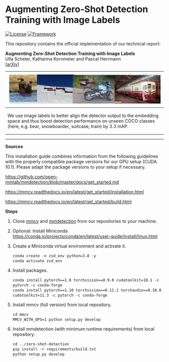 # Augmenting Zero-Shot Detection Training with Image Labels
[![License](https://img.shields.io/badge/License-Apache%202.0-blue.svg)](https://opensource.org/licenses/Apache-2.0)
[![Framework](https://img.shields.io/badge/PyTorch-%23EE4C2C.svg?&logo=PyTorch&logoColor=white)](https://pytorch.org/)

This repository contains the official implementation of our technical report:

**Augmenting Zero-Shot Detection Training with Image Labels**<br>
Ulla Scheler, Katharina Kornmeier and Pascal Herrmann<br>
[[arXiv](https://arxiv.org/abs/2306.06899)]

| <img src="resources/example_images_1row.png" alt="drawing"/><br> |
|:--:|
| <p align="left">We use image labels to better align the detector output to the embedding space and thus boost detection performance on unseen COCO classes (here, e.g. bear, snowboarder, suitcase, train) by 3.3 mAP.</p> |

---

**Sources**

This installation guide combines information from the following guidelines with the properly compatible package versions for our GPU setup (CUDA 10.1). Please adapt the package versions to your setup if necessary.
 
<https://github.com/open-mmlab/mmdetection/blob/master/docs/get_started.md>

<https://mmcv.readthedocs.io/en/latest/get_started/installation.html>

<https://mmcv.readthedocs.io/en/latest/get_started/build.html>

**Steps**

1. Clone [mmcv](https://github.com/rumozam/mmcv) and [mmdetection](https://github.com/rumozam/zero-shot-detection) from our repositories to your machine.
2. Optional: Install Miniconda <https://conda.io/projects/conda/en/latest/user-guide/install/linux.html>
3. Create a Miniconda virtual environment and activate it.

   ```plaintext
   conda create -n zsd_env python=3.8 -y
   conda activate zsd_env
   ```
4. Install packages.

   ```plaintext
   conda install pytorch==1.8 torchvision==0.9.0 cudatoolkit=10.1 -c pytorch -c conda-forge
   conda install pytorch==1.10 torchvision==0.11.1 torchaudio==0.10.0 cudatoolkit=11.3 -c pytorch -c conda-forge
   
   ```
5. Install mmcv (full version) from local repository.

   ```plaintext
   cd mmcv
   MMCV_WITH_OPS=1 python setup.py develop
   ```
6. Install mmdetection (with minimum runtime requirements) from local repository.

   ```plaintext
   cd ../zero-shot-detection
   pip install -r requirements/build.txt
   python setup.py develop
   
   ```